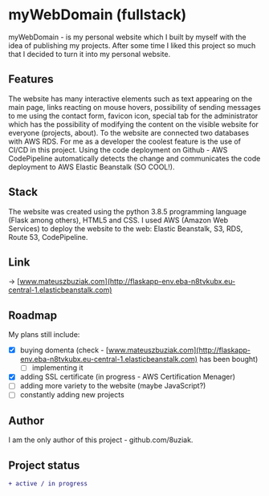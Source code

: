 ﻿# myWebDomain (fullstack)

myWebDomain - is my personal website which I built by myself with the idea of publishing my projects. After some time I liked this project so much that I decided to turn it into my personal website.

## Features

The website has many interactive elements such as text appearing on the main page, links reacting on mouse hovers, possibility of sending messages to me using the contact form, favicon icon, special tab for the administrator which has the possibility of modifying the content on the visible website for everyone (projects, about). To the website are connected two databases with AWS RDS. For me as a developer the coolest feature is the use of CI/CD in this project. Using the code deployment on Github - AWS CodePipeline automatically detects the change and communicates the code deployment to AWS Elastic Beanstalk (SO COOL!). 

## Stack

The website was created using the python 3.8.5 programming language (Flask among others), HTML5 and CSS. I used AWS (Amazon Web Services) to deploy the website to the web: Elastic Beanstalk, S3, RDS, Route 53, CodePipeline.

## Link

-> [www.mateuszbuziak.com](http://flaskapp-env.eba-n8tvkubx.eu-central-1.elasticbeanstalk.com)

## Roadmap

My plans still include:

- [x] buying domenta (check - [www.mateuszbuziak.com](http://flaskapp-env.eba-n8tvkubx.eu-central-1.elasticbeanstalk.com) has been bought)
    - [ ] implementing it
- [x] adding SSL certificate (in progress - AWS Certification Menager)
- [ ] adding more variety to the website (maybe JavaScript?)
- [ ] constantly adding new projects

## Author

I am the only author of this project - github.com/8uziak.

## Project status

```diff
+ active / in progress 
```